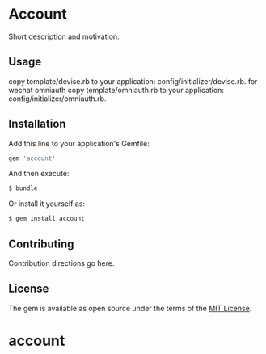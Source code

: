 # Account
Short description and motivation.

## Usage
copy template/devise.rb to your application: config/initializer/devise.rb.
for wechat omniauth
copy template/omniauth.rb to your application: config/initializer/omniauth.rb.
<!-- copy db/migrate to your application. -->



## Installation
Add this line to your application's Gemfile:

```ruby
gem 'account'
```

And then execute:
```bash
$ bundle
```

Or install it yourself as:
```bash
$ gem install account
```

## Contributing
Contribution directions go here.

## License
The gem is available as open source under the terms of the [MIT License](https://opensource.org/licenses/MIT).
# account
